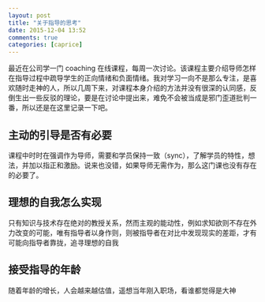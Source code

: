 ```yaml
---
layout: post
title: "关于指导的思考"
date: 2015-12-04 13:52
comments: true
categories: [caprice]
---
```


最近在公司学一门 coaching 在线课程，每周一次讨论。该课程主要介绍导师怎样在指导过程中疏导学生的正向情绪和负面情绪。我对学习一向不是那么专注，是喜欢随时走神的人，所以几周下来，对课程本身介绍的方法并没有很深的认同感，反倒生出一些反驳的理论，要是在讨论中提出来，难免不会被当成是邪门歪道批判一番，所以还是在这里记录一下吧。

## 主动的引导是否有必要

课程中时时在强调作为导师，需要和学员保持一致（sync），了解学员的特性，想法，并加以指正和激励。说来也没错，如果导师无需作为，那么这门课也没有存在的必要了。

## 理想的自我怎么实现

只有知识与技术存在绝对的教授关系，然而主观的能动性，例如求知欲则不存在外力改变的可能，唯有指导者以身作则，则被指导者在对比中发现现实的差距，才有可能向指导者靠拢，追寻理想的自我

## 接受指导的年龄

随着年龄的增长，人会越来越估值，遥想当年刚入职场，看谁都觉得是大神